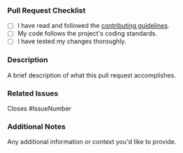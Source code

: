 ### Pull Request Checklist
- [ ] I have read and followed the [contributing guidelines](CONTRIBUTING.md).
- [ ] My code follows the project's coding standards.
- [ ] I have tested my changes thoroughly.

### Description
A brief description of what this pull request accomplishes.

### Related Issues
Closes #IssueNumber

### Additional Notes
Any additional information or context you'd like to provide.

